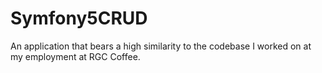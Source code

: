 # Symfony5CRUD
An application that bears a high similarity to the codebase I worked on at my employment at RGC Coffee.
